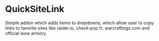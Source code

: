 # QuickSiteLink
Simple addon which adds items to dropdowns, which allow user to copy links to favorite sites like raider.io, check-pvp.fr, warcraftlogs.com and official wow armory.
